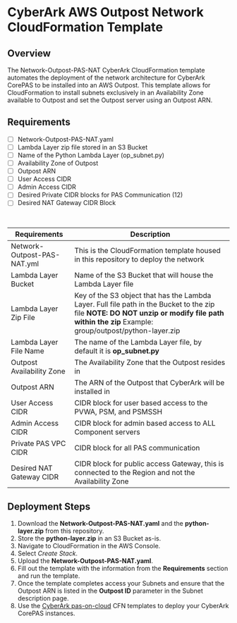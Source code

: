 # CyberArk AWS Outpost Network CloudFormation Template

## Overview

The Network-Outpost-PAS-NAT CyberArk CloudFormation template automates the deployment of the network architecture for CyberArk CorePAS to be installed into an AWS Outpost.  This template allows for CloudFormation to install subnets exclusively in an Availability Zone available to Outpost and set the Outpost server using an Outpost ARN.

## Requirements

- [ ] Network-Outpost-PAS-NAT.yaml
- [ ] Lambda Layer zip file stored in an S3 Bucket
- [ ] Name of the Python Lambda Layer (op_subnet.py)
- [ ] Availability Zone of Outpost
- [ ] Outpost ARN
- [ ] User Access CIDR
- [ ] Admin Access CIDR
- [ ] Desired Private CIDR blocks for PAS Communication (12)
- [ ] Desired NAT Gateway CIDR Block 
</br>

| Requirements | Description |
|------------------------------|-------------|
| Network-Outpost-PAS-NAT.yml | This is the CloudFormation template housed in this repository to deploy the network |
| Lambda Layer Bucket | Name of the S3 Bucket that will house the Lambda Layer file |
| Lambda Layer Zip File | Key of the S3 object that has the Lambda Layer. Full file path in the Bucket to the zip file **NOTE: DO NOT unzip or modify file path within the zip** Example: group/outpost/python-layer.zip |
| Lambda Layer File Name | The name of the Lambda Layer file, by default it is **op_subnet.py** |
| Outpost Availability Zone | The Availability Zone that the Outpost resides in |
| Outpost ARN | The ARN of the Outpost that CyberArk will be installed in |
| User Access CIDR | CIDR block for user based access to the PVWA, PSM, and PSMSSH |
| Admin Access CIDR | CIDR block for admin based access to ALL Component servers |
| Private PAS VPC CIDR | CIDR block for all PAS communication |
| Desired NAT Gateway CIDR | CIDR block for public access Gateway, this is connected to the Region and not the Availability Zone |

## Deployment Steps
1. Download the **Network-Outpost-PAS-NAT.yaml** and the **python-layer.zip** from this repository.
2. Store the **python-layer.zip** in an S3 Bucket as-is.
3. Navigate to CloudFormation in the AWS Console.
4. Select *Create Stack*.
5. Upload the **Network-Outpost-PAS-NAT.yaml**.
6. Fill out the template with the information from the **Requirements** section and run the template.
7. Once the template completes access your Subnets and ensure that the Outpost ARN is listed in the **Outpost ID** parameter in the Subnet description page.
8. Use the [CyberArk pas-on-cloud](https://github.com/cyberark/pas-on-cloud/tree/master/aws) CFN templates to deploy your CyberArk CorePAS instances.

